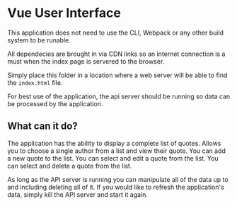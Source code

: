 # Vue User Interface

This application does not need to use the CLI, Webpack or any other build system to be runable. 

All dependecies are brought in via CDN links so an internet connection is a must when the index page 
is servered to the browser.  

Simply place this folder in a location where a web server will be able to find the `index.html` file.

For best use of the application, the api server should be running so data can be processed by the application.

## What can it do?

The application has the ability to display a complete list of quotes. Allows you to choose a single author from a list and view their quote. You can add a new quote to the list. You can select and edit 
a quote from the list. You can select and delete a quote from the list. 

As long as the API server is running you can manipulate all of the data up to and including deleting all of it. If you would like to refresh the application's data, simply kill the API server and start it again. 